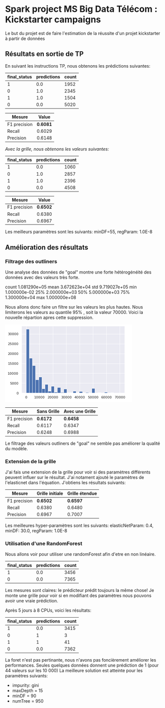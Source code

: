 # Spark project MS Big Data Télécom : Kickstarter campaigns

Le but du projet est de faire l'estimation de la réussite d'un projet kickstarter à partir de données 

## Résultats en sortie de TP
En suivant les instructions TP, nous obtenons les prédictions suivantes:

|final_status|predictions|count|
|------------|-----------|-----|
|	    1|        0.0| 1952|
|           0|        1.0| 2345|
|           1|        1.0| 1504|
|           0|        0.0| 5020|

|Mesure        | Value|
|--------------|------|
|F1 precision| **0.6081**|
|Recall         |0.6029|
|Precision     |0.6148|

*Avec la grille, nous obtenons les valeurs suivantes:*

|final_status|predictions|count|
|------------|-----------|-----|
|           1|        0.0| 1060|
|           0|        1.0| 2857|
|           1|        1.0| 2396|
|           0|        0.0| 4508|

|Mesure        | Value|
|--------------|------|
|F1 precision| **0.6502**|
|Recall         |0.6380|
|Precision     |0.6967|

Les meilleurs paramètres sont les suivants: minDF=55, regParam: 1.0E-8


## Amélioration des résultats

### Filtrage des outliners
Une analyse des données de "goal" montre une forte hétérogénéité des données avec des valeurs très forte.

count    1.081290e+05
mean     3.672623e+04
std      9.719027e+05
min      1.000000e-02
25%      2.000000e+03
50%      5.000000e+03
75%      1.300000e+04
max      1.000000e+08

Nous allons donc faire un filtre sur les valeurs les plus hautes. Nous limiterons les valeurs au quantile 95% , soit la valeur 70000. Voici la nouvelle répartion apres cette suppression.

![Goal sans outliners](https://raw.githubusercontent.com/Martinez-TAD/spark_project_kickstarter_2019_2020/master/goal.PNG)


|Mesure        | Sans Grille| Avec une Grille|
|--------------|------|------|
|F1 precision| **0.6172**|**0.6458**
|Recall         |0.6117|0.6347
|Precision     |0.6248|0.6988

Le filtrage des valeurs outliners de "goal" ne semble pas améliorer la qualité du modèle.

### Extension de la grille
J'ai fais une extension de la grille pour voir si des paramètres différents peuvent influer sur le résultat. J'ai notament ajouté le paramètres de l'elasticnet dans l'équation.
J'obtiens les résultats suivants:

|Mesure        |  Grille initiale| Grille étendue|
|--------------|-----------------|-------------|
|F1 precision| **0.6502**| **0.6597**| 
|Recall         |0.6380|0.6480|
|Precision     |0.6967|0.7007|

Les meilleures hyper-paramètres sont les suivants:
  elasticNetParam: 0.4,
  minDF: 30.0,
  regParam: 1.0E-8


### Utilisation d'une RandomForest
Nous allons voir pour utiliser une randomForest afin d'etre en non linéaire.

|final_status|predictions|count|
|------------|-----------|-----|
|           1|        0.0| 3456|
|           0|        0.0| 7365|

Les mesures sont claires: le prédicteur prédit toujours la même chose! 
Je monte une grille pour voir si en modifiant des paramètres nous pouvons avoir une vraie prédiction.

Après 5 jours à 8 CPUs, voici les résultats: 

|final_status|predictions|count|
|------------|-----------|-----|
|           1|        0.0| 3415|
|0|1|3
|1|1|41
|           0|        0.0| 7362|

La foret n'est pas pertinante, nous n'avons pas foncièrement améliorer les performances. Seules quelques données donnent une prédiction de 1 (pour 44 valeurs sur les 10 000)
La meilleure solution est atteinte pour les paramètres suivants:
 - impurity: gini
 - maxDepth = 15
 - minDF = 90
 - numTree = 950

